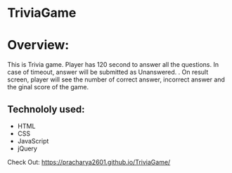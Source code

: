 # TriviaGame
<h1>Overview:</h1>
<p>
This is Trivia game. Player has 120 second to answer all the questions. In case of timeout, answer will be submitted as Unanswered. .
On result screen, player will see the number of correct answer, incorrect answer and the ginal score of the game.
<p>
<h2>Technololy used:</h2>
<ul>
<li>HTML</li>
<li>CSS</li>
<li>JavaScript</li>
<li>jQuery</li>
</ul>


Check Out: https://pracharya2601.github.io/TriviaGame/